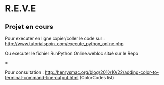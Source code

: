 # R.E.V.E
Projet en cours
---------------
Pour executer en ligne copier/coller le code sur :
http://www.tutorialspoint.com/execute_python_online.php

Ou executer le fichier RunPython Online.webloc situé sur le Repo

=

Pour consultation : http://henrysmac.org/blog/2010/10/22/adding-color-to-terminal-command-line-output.html
(ColorCodes list)

